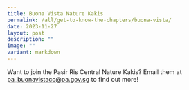 ```yaml
---
title: Buona Vista Nature Kakis
permalink: /all/get-to-know-the-chapters/buona-vista/
date: 2023-11-27
layout: post
description: ""
image: ""
variant: markdown
---
```

<p>Want to join the Pasir Ris Central Nature Kakis? Email them at <a href="mailto:&quot;	pa_buonavistacc@pa.gov.sg&quot;">	pa_buonavistacc@pa.gov.sg</a> to find out more!</p>